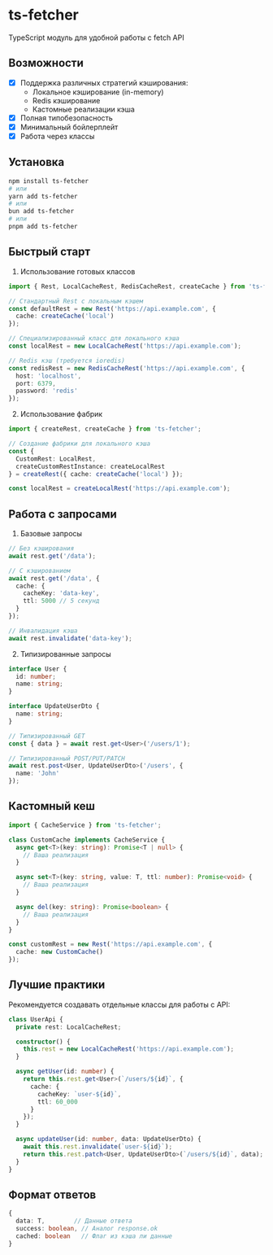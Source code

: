 # ts-fetcher

TypeScript модуль для удобной работы с fetch API

## Возможности

- [x] Поддержка различных стратегий кэширования:
  - Локальное кэширование (in-memory)
  - Redis кэширование
  - Кастомные реализации кэша
- [x] Полная типобезопасность
- [x] Минимальный бойлерплейт
- [x] Работа через классы

## Установка

```bash
npm install ts-fetcher
# или
yarn add ts-fetcher
# или
bun add ts-fetcher
# или
pnpm add ts-fetcher
```

## Быстрый старт

1. Использование готовых классов <br>

```ts
import { Rest, LocalCacheRest, RedisCacheRest, createCache } from 'ts-fetcher';

// Стандартный Rest с локальным кэшем
const defaultRest = new Rest('https://api.example.com', {
  cache: createCache('local')
});

// Специализированный класс для локального кэша
const localRest = new LocalCacheRest('https://api.example.com');

// Redis кэш (требуется ioredis)
const redisRest = new RedisCacheRest('https://api.example.com', {
  host: 'localhost',
  port: 6379,
  password: 'redis'
});
```

2. Использование фабрик <br>

```ts
import { createRest, createCache } from 'ts-fetcher';

// Создание фабрики для локального кэша
const {
  CustomRest: LocalRest,
  createCustomRestInstance: createLocalRest
} = createRest({ cache: createCache('local') });

const localRest = createLocalRest('https://api.example.com');
```

## Работа с запросами

1. Базовые запросы <br>

```ts
// Без кэширования
await rest.get('/data');

// С кэшированием
await rest.get('/data', {
  cache: {
    cacheKey: 'data-key',
    ttl: 5000 // 5 секунд
  }
});

// Инвалидация кэша
await rest.invalidate('data-key');
```

2. Типизированные запросы

```ts
interface User {
  id: number;
  name: string;
}

interface UpdateUserDto {
  name: string;
}

// Типизированный GET
const { data } = await rest.get<User>('/users/1');

// Типизированный POST/PUT/PATCH
await rest.post<User, UpdateUserDto>('/users', {
  name: 'John'
});
```

## Кастомный кеш

```ts
import { CacheService } from 'ts-fetcher';

class CustomCache implements CacheService {
  async get<T>(key: string): Promise<T | null> {
    // Ваша реализация
  }

  async set<T>(key: string, value: T, ttl: number): Promise<void> {
    // Ваша реализация
  }

  async del(key: string): Promise<boolean> {
    // Ваша реализация
  }
}

const customRest = new Rest('https://api.example.com', {
  cache: new CustomCache()
});
```

## Лучшие практики

Рекомендуется создавать отдельные классы для работы с API: <br>

```ts
class UserApi {
  private rest: LocalCacheRest;

  constructor() {
    this.rest = new LocalCacheRest('https://api.example.com');
  }

  async getUser(id: number) {
    return this.rest.get<User>(`/users/${id}`, {
      cache: {
        cacheKey: `user-${id}`,
        ttl: 60_000
      }
    });
  }

  async updateUser(id: number, data: UpdateUserDto) {
    await this.rest.invalidate(`user-${id}`);
    return this.rest.patch<User, UpdateUserDto>(`/users/${id}`, data);
  }
}
```

## Формат ответов
```ts
{
  data: T,        // Данные ответа
  success: boolean, // Аналог response.ok
  cached: boolean   // Флаг из кэша ли данные
}
```
